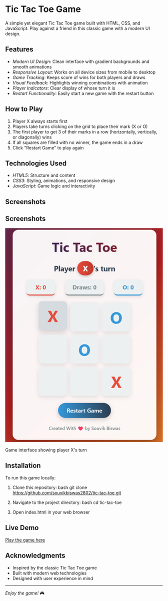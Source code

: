 # Tic Tac Toe Game

A simple yet elegant Tic Tac Toe game built with HTML, CSS, and JavaScript. Play against a friend in this classic game with a modern UI design.

## Features

- *Modern UI Design*: Clean interface with gradient backgrounds and smooth animations
- *Responsive Layout*: Works on all device sizes from mobile to desktop
- *Game Tracking*: Keeps score of wins for both players and draws
- *Visual Feedback*: Highlights winning combinations with animation
- *Player Indicators*: Clear display of whose turn it is
- *Restart Functionality*: Easily start a new game with the restart button

## How to Play

1. Player X always starts first
2. Players take turns clicking on the grid to place their mark (X or O)
3. The first player to get 3 of their marks in a row (horizontally, vertically, or diagonally) wins
4. If all squares are filled with no winner, the game ends in a draw
5. Click "Restart Game" to play again

## Technologies Used

- *HTML5*: Structure and content
- *CSS3*: Styling, animations, and responsive design
- *JavaScript*: Game logic and interactivity

## Screenshots

## Screenshots

<img src="https://github.com/souvikbiswas2802/tic-tac-toe/blob/060b44a46157c4a78c7ae769a9b74da6d2b28ca3/screenshot.png"/>

Game interface showing player X's turn

## Installation

To run this game locally:

1. Clone this repository:
   bash
   git clone https://github.com/souvikbiswas2802/tic-tac-toe.git
   

2. Navigate to the project directory:
   bash
   cd tic-tac-toe
   

3. Open index.html in your web browser


## Live Demo

[Play the game here](https://ancient-tic-tac-toe.vercel.app/)


## Acknowledgments

- Inspired by the classic Tic Tac Toe game
- Built with modern web technologies
- Designed with user experience in mind

---

*Enjoy the game!* 🎮
